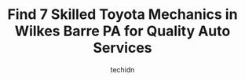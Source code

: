 ---
layout: ampstory
image: https://images.unsplash.com/photo-1546750921-ce6cc9add92f?ixlib=rb-4.0.3&ixid=MnwxMjA3fDB8MHxwaG90by1wYWdlfHx8fGVufDB8fHx8&auto=format&fit=crop&w=640&h=853&q=80
author: techidn
featured: false
description: Looking for reliable and skilled Toyota Mechanic in Wilkes Barre PA, USA? Your search ends here with the 7 best Toyota Mechanic in town. With their expertise and commitment to delivering exc
title: Find 7 Skilled Toyota Mechanics in Wilkes Barre PA for Quality Auto Services
cover:
   title: Find 7 Skilled Toyota Mechanics in Wilkes Barre PA for Quality Auto Services
   subtitle: Rickpate
   background: https://images.unsplash.com/photo-1546750921-ce6cc9add92f?ixlib=rb-4.0.3&ixid=MnwxMjA3fDB8MHxwaG90by1wYWdlfHx8fGVufDB8fHx8&auto=format&fit=crop&w=640&h=853&q=80

pages: 
 - layout: thirds
   top: <h1>#1 Rymer Auto Specialists</h1>
   bottom: "<p>Wonderful people work here!And they do great work!</p>"
   background: https://www.knot35.com/toplist/wp-content/uploads/2023/06/best-toyota-mechanic-1-in-wilkes-barre-pa-1685836161.jpeg
   backgroundblur: true
 - layout: thirds
   top: <h1>#2 Kar Repair and Services LLC</h1>
   bottom: "<p>557 E Northampton St, Wilkes-Barre Township, PA 18702, United States</p>"
   background: https://www.knot35.com/toplist/wp-content/uploads/2023/06/best-toyota-mechanic-2-in-wilkes-barre-pa-1685836162.jpeg
   cta:
      link: https://www.knot35.com/toplist/find-7-skilled-toyota-mechanics-in-wilkes-barre-pa-for-quality-auto-services/
      text: Find 7 Skilled Toyota Mechanics in Wilkes Barre PA for Quality Auto Services
 - layout: thirds
   top: <h1>#3 YIYO AUTO ELECTRIC & REPAIR INC</h1>
   bottom: "<p>513 Hazle St, Wilkes-Barre, PA 18702, United States</p>"
   background: https://www.knot35.com/toplist/wp-content/uploads/2023/06/best-toyota-mechanic-3-in-wilkes-barre-pa-1685836162.png
   cta:
      link: https://www.knot35.com/toplist/find-7-skilled-toyota-mechanics-in-wilkes-barre-pa-for-quality-auto-services/
      text: Find 7 Skilled Toyota Mechanics in Wilkes Barre PA for Quality Auto Services
 - layout: thirds
   top: <h1>#4 Eurotech Auto Repairs, Inc.</h1>
   bottom: "<p>131 Wood St, Wilkes-Barre, PA 18702, United States</p>"
   background: https://images.unsplash.com/photo-1564951434112-64d74cc2a2d7?ixlib=rb-4.0.3&ixid=MnwxMjA3fDB8MHxwaG90by1wYWdlfHx8fGVufDB8fHx8&auto=format&fit=crop&w=640&h=853&q=80
   cta:
      link: https://www.knot35.com/toplist/find-7-skilled-toyota-mechanics-in-wilkes-barre-pa-for-quality-auto-services/
      text: Find 7 Skilled Toyota Mechanics in Wilkes Barre PA for Quality Auto Services
 - layout: thirds
   top: <h1>#5 Ken Pollock Tire and Auto Center</h1>
   bottom: "<p>88 Wyoming Valley Mall, Wilkes-Barre Township, PA 18702, United States</p>"
   background: https://images.unsplash.com/photo-1618005182384-a83a8bd57fbe?ixlib=rb-4.0.3&ixid=MnwxMjA3fDB8MHxwaG90by1wYWdlfHx8fGVufDB8fHx8&auto=format&fit=crop&w=640&h=853&q=80
   cta:
      link: https://www.knot35.com/toplist/find-7-skilled-toyota-mechanics-in-wilkes-barre-pa-for-quality-auto-services/
      text: Find 7 Skilled Toyota Mechanics in Wilkes Barre PA for Quality Auto Services
 - layout: thirds
   top: <h1>#6 Smith Auto Shop</h1>
   bottom: "<p>604 S Franklin St, Wilkes-Barre Township, PA 18702, United States</p>"
   background: https://images.unsplash.com/photo-1609083590460-7b8cc0ca65f8?ixlib=rb-4.0.3&ixid=MnwxMjA3fDB8MHxwaG90by1wYWdlfHx8fGVufDB8fHx8&auto=format&fit=crop&w=640&h=853&q=80
   cta:
      link: https://www.knot35.com/toplist/find-7-skilled-toyota-mechanics-in-wilkes-barre-pa-for-quality-auto-services/
      text: Find 7 Skilled Toyota Mechanics in Wilkes Barre PA for Quality Auto Services
 - layout: thirds
   top: <h1>#7 Halls Auto Service</h1>
   bottom: "<p>439 S Main St, Wilkes-Barre, PA 18701, United States</p>"
   background: https://images.unsplash.com/photo-1608501821300-4f99e58bba77?ixlib=rb-4.0.3&ixid=MnwxMjA3fDB8MHxwaG90by1wYWdlfHx8fGVufDB8fHx8&auto=format&fit=crop&w=640&h=853&q=80
   cta:
      link: https://www.knot35.com/toplist/find-7-skilled-toyota-mechanics-in-wilkes-barre-pa-for-quality-auto-services/
      text: Find 7 Skilled Toyota Mechanics in Wilkes Barre PA for Quality Auto Services
 - layout: thirds
   middle: Continue reading...
   background: https://images.unsplash.com/photo-1595364397663-fca4f075d796?ixlib=rb-4.0.3&ixid=MnwxMjA3fDB8MHxwaG90by1wYWdlfHx8fGVufDB8fHx8&auto=format&fit=crop&w=640&h=853&q=80
   cta:
      link: https://www.knot35.com/toplist/find-7-skilled-toyota-mechanics-in-wilkes-barre-pa-for-quality-auto-services/
      text: Find 7 Skilled Toyota Mechanics in Wilkes Barre PA for Quality Auto Services
      
---